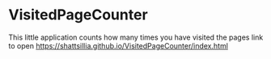 # VisitedPageCounter
 This little application counts how many times you have visited the pages
link to open https://shattsillia.github.io/VisitedPageCounter/index.html

